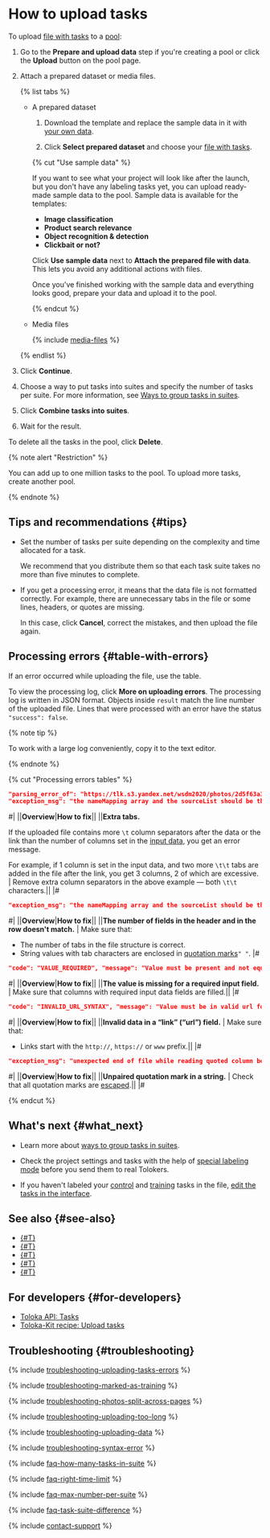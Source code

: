 # How to upload tasks

To upload [file with tasks](../../glossary.md#tsv) to a [pool](pool-main.md):

1. Go to the **Prepare and upload data** step if you're creating a pool or click the **Upload** button on the pool page.

1. Attach a prepared dataset or media files.

    {% list tabs %}

    - A prepared dataset

      1. Download the template and replace the sample data in it with [your own data](pool_csv.md).

      1. Click **Select prepared dataset** and choose your [file with tasks](../../glossary.md#tsv).

      {% cut "Use sample data" %}

      If you want to see what your project will look like after the launch, but you don't have any labeling tasks yet, you can upload ready-made sample data to the pool. Sample data is available for the templates:

      - **Image classification**
      - **Product search relevance**
      - **Object recognition & detection**
      - **Clickbait or not?**

      Click **Use sample data** next to **Attach the prepared file with data**. This lets you avoid any additional actions with files.

      Once you've finished working with the sample data and everything looks good, prepare your data and upload it to the pool.

      {% endcut %}

    - Media files

      {% include [media-files](../_includes/toloka-requester-source/id-toloka-requester-source/media-files.md) %}

    {% endlist %}

1. Click **Continue**.

1. Choose a way to put tasks into suites and specify the number of tasks per suite. For more information, see [Ways to group tasks in suites](distribute-tasks-by-pages.md).

1. Click **Combine tasks into suites**.

1. Wait for the result.

To delete all the tasks in the pool, click **Delete**.

{% note alert "Restriction" %}

You can add up to one million tasks to the pool. To upload more tasks, create another pool.

{% endnote %}

## Tips and recommendations {#tips}

- Set the number of tasks per suite depending on the complexity and time allocated for a task.

    We recommend that you distribute them so that each task suite takes no more than five minutes to complete.

- If you get a processing error, it means that the data file is not formatted correctly. For example, there are unnecessary tabs in the file or some lines, headers, or quotes are missing.

    In this case, click **Cancel**, correct the mistakes, and then upload the file again.

## Processing errors {#table-with-errors}

If an error occurred while uploading the file, use the table.

To view the processing log, click **More on uploading errors**. The processing log is written in JSON format. Objects inside `result` match the line number of the uploaded file. Lines that were processed with an error have the status `"success": false`.

{% note tip %}

To work with a large log conveniently, copy it to the text editor.

{% endnote %}

{% cut "Processing errors tables" %}

```json
"parsing_error_of": "https://tlk.s3.yandex.net/wsdm2020/photos/2d5f63a3184919ce7e3e7068cf93da4b.jpg\t\t",
"exception_msg": "the nameMapping array and the sourceList should be the same size (nameMapping length = 1, sourceList size = 3)"
```

#|
||**Overview**|**How to fix**||
||**Extra tabs.**

If the uploaded file contains more `\t` column separators after the data or the link than the number of columns set in the [input data](../../glossary.md#input-output-data), you get an error message.

For example, if 1 column is set in the input data, and two more `\t\t` tabs are added in the file after the link, you get 3 columns, 2 of which are excessive. | Remove extra column separators in the above example — both `\t\t` characters.||
|#

```json
"exception_msg": "the nameMapping array and the sourceList should be the same size (nameMapping length = 4, sourceList size = 6)"
```

#|
||**Overview**|**How to fix**||
||**The number of fields in the header and in the row doesn't match.** | Make sure that:

- The number of tabs in the file structure is correct.
- String values with tab characters are enclosed in [quotation marks](pool_csv.md#string)`" "`.
|#

```json
"code": "VALUE_REQUIRED", "message": "Value must be present and not equal to null"
```

#|
||**Overview**|**How to fix**||
||**The value is missing for a required input field.** | Make sure that columns with required input data fields are filled.||
|#

```json
"code": "INVALID_URL_SYNTAX", "message": "Value must be in valid url format"
```

#|
||**Overview**|**How to fix**||
||**Invalid data in a “link” (“url”) field.** | Make sure that:

- Links start with the `http://`, `https://` or `www` prefix.||
|#

```json
"exception_msg": "unexpected end of file while reading quoted column beginning on line 2 and ending on line 4"
```

#|
||**Overview**|**How to fix**||
||**Unpaired quotation mark in a string.** | Check that all quotation marks are [escaped](pool_csv.md#string).||
|#

{% endcut %}

## What's next {#what_next}

- Learn more about [ways to group tasks in suites](distribute-tasks-by-pages.md).

- Check the project settings and tasks with the help of [special labeling mode](self-labeling.md) before you send them to real Tolokers.

- If you haven't labeled your [control](../../glossary.md#control-task) and [training](../../glossary.md#training-task) tasks in the file, [edit the tasks in the interface](task_markup.md).

## See also {#see-also}

- [{#T}](cloud-storage.md)
- [{#T}](amazon-cloud-storage.md)
- [{#T}](azure-cloud-storage.md)
- [{#T}](google-cloud-storage.md)
- [{#T}](use-object-storage.md)

## For developers {#for-developers}

- [Toloka API: Tasks](https://toloka.ai/docs/api/api-reference/#tag--task)
- [Toloka-Kit recipe: Upload tasks](../../toloka-kit/recipes/upload-tasks.md)

## Troubleshooting {#troubleshooting}

{% include [troubleshooting-uploading-tasks-errors](../_includes/troubleshooting/adding-tasks-to-the-pool/uploading-tasks-errors.md) %}

{% include [troubleshooting-marked-as-training](../_includes/troubleshooting/adding-tasks-to-the-pool/marked-as-training.md) %}

{% include [troubleshooting-photos-split-across-pages](../_includes/troubleshooting/adding-tasks-to-the-pool/photos-split-across-pages.md) %}

{% include [troubleshooting-uploading-too-long](../_includes/troubleshooting/adding-tasks-to-the-pool/uploading-too-long.md) %}

{% include [troubleshooting-uploading-data](../_includes/troubleshooting/api/uploading-data.md) %}

{% include [troubleshooting-syntax-error](../_includes/troubleshooting/adding-tasks-to-the-pool/syntax-error.md) %}

{% include [faq-how-many-tasks-in-suite](../_includes/faq/adding-tasks-to-the-pool/how-many-tasks-in-suite.md) %}

{% include [faq-right-time-limit](../_includes/faq/adding-tasks-to-the-pool/right-time-limit.md) %}

{% include [faq-max-number-per-suite](../_includes/faq/adding-tasks-to-the-pool/max-number-per-suite.md) %}

{% include [faq-task-suite-difference](../_includes/faq/adding-tasks-to-the-pool/task-suite-difference.md) %}

{% include [contact-support](../_includes/contact-support.md) %}